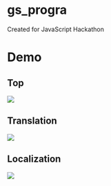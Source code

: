 # gs_progra
Created for JavaScript Hackathon

# Demo

## Top

![](https://dl.boxcloud.com/api/2.0/files/360395991665/content?preview=true&version=380924780465&access_token=1!EsVa3mi2en7CrJ-ExwnBoOMuOacAO6ZOgYjSIlH9pFfH3eBugrjJ2PsWhDqnVSBj_VxP1zDI2DZheItM4KW_NNVIjMi8PWMToW29K2vfMO0BtZTxlQuRMrdB9oJ9IRS7akj1-7NndY43PcRqGXb5byB_HeYkbIalG2T0uzMwfD8_9b1xdq5vKPiZFj2SzxlmkvjuWhfhlqPcWH6Vhnft8-ULl4zZqWibxBRCW4sMem0OXqQyvrY2Rgms63D1aiIlD4-svGyYwwNOfhRPj-Y35ngdjyj_HD9oXOvyQapc17TGTWWsLrobi3dGBIgVQ7f0X6_PwguEcro115x5kjZ-ZnXWVdO191iYH7zIqayHfxtvSD9i628NrItKHH2LNO1z2TBXFsO0Ncl7PrMmNFoLZXyOW7JfdGxgbcqZtICAWMEmLV-OUhwu1-VqNNjtQgkZf4oxeQPc2FhPaylQu34HkdHpTi-d2Y46GVGFfqzEAjySfXhy8W8A2h09u12ceN2iMJYjX6Ya-6xEVskCYuk7jooW7EbxRBfu-KTeKcLWeye-_tDOLvwBThPj-MfkzFwo&box_client_name=box-content-preview&box_client_version=1.61.0)

## Translation

![](https://dl.boxcloud.com/api/2.0/files/360399677957/content?preview=true&version=380928381557&access_token=1!YG4HXjt6H6M0VA4U6y6zf8KsQ8U9yS8bnVTR1DEossZta90FwlUwjIQOlVnlQdqhngl9pJYPk890AyFenDdPsD81r3S04vWAUAydhCxzQK2EOTGuxykhH1lL6e8ZhI3ZESsEEHdlOXRN16sd7VZ1v08cfo-oCwwLIjgz9CsRA9fv0-OQW_V0BFqUyhZhQEEXqWm2LzU6vM42wRlkvr_2hlVOba1JqFbF835g5EI9R_KSsNBu3CBF9XwCKaNQ9Y4k4rVTw9TsvEz27kxSUxI2ZpSZ4SwL8-2R1ye_jbZxeyQgsHtq_kkjqPm-Lj5B4r42PYHYXBvP7LqTW_mSCP5Ef3TvHP53lEcWtq7OSJQ9CYdRpuHcOszMiG2_UOU1gdgne8Chz5XPdenLufuWtz4JN0hwPB6Yqhb72mYG1lHFZg2QUA2Sc_I0YjRL_Dj0-KjaEKv5LPNGlcHg441yotCYRt0d4RNaDEWrzlR947UiyadAvS-SI4YvLPEiigPLEYD3PLXZ72WGb5rCKK_FS3ChZgdiAQENlxPFwnwv8pVOdSe_c9eWAprpuPdacn2ut3nv&box_client_name=box-content-preview&box_client_version=1.61.0)

## Localization

![](https://dl.boxcloud.com/api/2.0/files/360399647890/content?preview=true&version=380928349090&access_token=1!KyA9ccDblCx1O4vLpRXIfqbreOMUooevNvs5PhVxmfiTzQdc3G3xGXfncxC0rsou7wD6JboeHm_s0hMfIzbFwE1IOPSXP_nbEG4nokqz1RVk9Ow7CWCpoJwH_zcy-6ZuuiMWuJoI-XS9vvr2FMc0_Sa-JKMIPAt24F7fGp7Iye6BcV0A8JoteGACCQMTcSdJ8M4KF6hkDwTdR0Zf5u-3jTJlksh_IYtLfnRzKV8crTDm9DoIMV4Txjnxa4qUPuQE6ujkifBDzVA5FcW3YNeX4kMZdbrtVaRYx2HzlsBaPqcABpZXAzaJgdnH-qUeIlTrdBqlCvU6Vfalv7FvbJ39leQ6JlykTiBNLIoc5-FZCsGYRDE4AKA9S2VLUwt1ySjEalFjfrZ3nBTMv2Dvw6eCl_2F_oPTv19QSqtgheToj9enXbPQjMtqGim27xGLzatMF9-U_ehHm6WKuoqiIxCGS1FM7BklDIbTJmYgY7XBkFn-lTxwA9bwBhJe78-utigFBWoKx7NHqAKF42z2fZOQsmV2C_P0qySz9rgOs5tFIihx-7qLALnMoCHdf0xsHz2C&box_client_name=box-content-preview&box_client_version=1.61.0)
